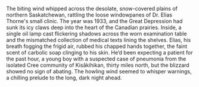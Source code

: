 The biting wind whipped across the desolate, snow-covered plains of northern Saskatchewan, rattling the loose windowpanes of Dr. Elias Thorne's small clinic.  The year was 1933, and the Great Depression had sunk its icy claws deep into the heart of the Canadian prairies.  Inside, a single oil lamp cast flickering shadows across the worn examination table and the mismatched collection of medical texts lining the shelves. Elias, his breath fogging the frigid air, rubbed his chapped hands together, the faint scent of carbolic soap clinging to his skin.  He’d been expecting a patient for the past hour, a young boy with a suspected case of pneumonia from the isolated Cree community of Kisâkihikan, thirty miles north, but the blizzard showed no sign of abating.  The howling wind seemed to whisper warnings, a chilling prelude to the long, dark night ahead.
